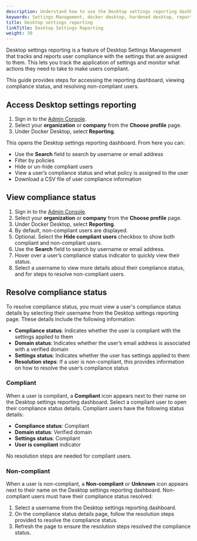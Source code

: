 ```yaml
---
description: Understand how to use the Desktop settings reporting dashboard
keywords: Settings Management, docker desktop, hardened desktop, reporting, compliance
title: Desktop settings reporting
linkTitle: Desktop Settings Reporting
weight: 30
---
```


Desktop settings reporting is a feature of Desktop Settings Management that tracks and reports user compliance with the settings that are assigned to them. This lets you track the application of settings and monitor what actions they need to take to make users compliant.

This guide provides steps for accessing the reporting dashboard, viewing compliance status, and resolving non-compliant users.

## Access Desktop settings reporting

1. Sign in to the [Admin Console](https://app.docker.com/admin).
2. Select your **organization** or **company** from the **Choose profile** page.
3. Under Docker Desktop, select **Reporting**.

This opens the Desktop settings reporting dashboard. From here you can:

- Use the **Search** field to search by username or email address
- Filter by policies
- Hide or un-hide compliant users
- View a user’s compliance status and what policy is assigned to the user
- Download a CSV file of user compliance information

## View compliance status

1. Sign in to the [Admin Console](https://app.docker.com/admin).
2. Select your **organization** or **company** from the **Choose profile** page.
3. Under Docker Desktop, select **Reporting**.
4. By default, non-compliant users are displayed.
5. Optional. Select the **Hide compliant users** checkbox to show both compliant and non-compliant users.
6. Use the **Search** field to search by username or email address.
7. Hover over a user’s compliance status indicator to quickly view their status.
8. Select a username to view more details about their compliance status, and for steps to resolve non-compliant users.

## Resolve compliance status

To resolve compliance status, you must view a user's compliance status details by selecting their username from the Desktop settings reporting page. These details include the following information:

- **Compliance status**: Indicates whether the user is compliant with the settings applied to them
- **Domain status**: Indicates whether the user’s email address is associated with a verified domain
- **Settings status**: Indicates whether the user has settings applied to them
- **Resolution steps**: If a user is non-compliant, this provides information on how to resolve the user’s compliance status

### Compliant

When a user is compliant, a **Compliant** icon appears next to their name on the Desktop settings reporting dashboard. Select a compliant user to open their compliance status details. Compliant users have the following status details:

- **Compliance status**: Compliant
- **Domain status**: Verified domain
- **Settings status**: Compliant
- **User is compliant** indicator

No resolution steps are needed for compliant users.

### Non-compliant

When a user is non-compliant, a **Non-compliant** or **Unknown** icon appears next to their name on the Desktop settings reporting dashboard. Non-compliant users must have their compliance status resolved:

1. Select a username from the Desktop settings reporting dashboard.
2. On the compliance status details page, follow the resolution steps provided to resolve the compliance status.
3. Refresh the page to ensure the resolution steps resolved the compliance status.